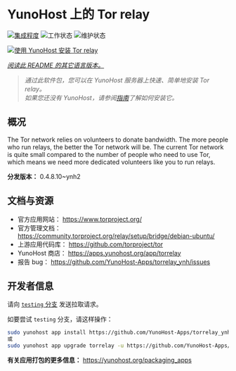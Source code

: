 <!--
注意：此 README 由 <https://github.com/YunoHost/apps/tree/master/tools/readme_generator> 自动生成
请勿手动编辑。
-->

# YunoHost 上的 Tor relay

[![集成程度](https://dash.yunohost.org/integration/torrelay.svg)](https://dash.yunohost.org/appci/app/torrelay) ![工作状态](https://ci-apps.yunohost.org/ci/badges/torrelay.status.svg) ![维护状态](https://ci-apps.yunohost.org/ci/badges/torrelay.maintain.svg)

[![使用 YunoHost 安装 Tor relay](https://install-app.yunohost.org/install-with-yunohost.svg)](https://install-app.yunohost.org/?app=torrelay)

*[阅读此 README 的其它语言版本。](./ALL_README.md)*

> *通过此软件包，您可以在 YunoHost 服务器上快速、简单地安装 Tor relay。*  
> *如果您还没有 YunoHost，请参阅[指南](https://yunohost.org/install)了解如何安装它。*

## 概况

The Tor network relies on volunteers to donate bandwidth. The more people who run relays, the better the Tor network will be. The current Tor network is quite small compared to the number of people who need to use Tor, which means we need more dedicated volunteers like you to run relays.

**分发版本：** 0.4.8.10~ynh2
## 文档与资源

- 官方应用网站： <https://www.torproject.org/>
- 官方管理文档： <https://community.torproject.org/relay/setup/bridge/debian-ubuntu/>
- 上游应用代码库： <https://github.com/torproject/tor>
- YunoHost 商店： <https://apps.yunohost.org/app/torrelay>
- 报告 bug： <https://github.com/YunoHost-Apps/torrelay_ynh/issues>

## 开发者信息

请向 [`testing` 分支](https://github.com/YunoHost-Apps/torrelay_ynh/tree/testing) 发送拉取请求。

如要尝试 `testing` 分支，请这样操作：

```bash
sudo yunohost app install https://github.com/YunoHost-Apps/torrelay_ynh/tree/testing --debug
或
sudo yunohost app upgrade torrelay -u https://github.com/YunoHost-Apps/torrelay_ynh/tree/testing --debug
```

**有关应用打包的更多信息：** <https://yunohost.org/packaging_apps>
